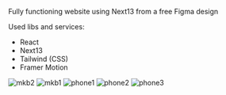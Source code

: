 Fully functioning website using Next13 from a free Figma design

Used libs and services:
- React
- Next13
- Tailwind (CSS)
- Framer Motion

![mkb2](https://user-images.githubusercontent.com/115811638/216775874-6409a873-8496-4b39-933f-0c0512654bb7.png)
![mkb1](https://user-images.githubusercontent.com/115811638/216775835-f9b3c4e3-ec5d-4c3e-9f92-eb663097b346.png)
![phone1](https://user-images.githubusercontent.com/115811638/216775853-5b7cb958-fcbb-40c7-993f-855454264a9f.png)
![phone2](https://user-images.githubusercontent.com/115811638/216775856-0defb98e-fb5c-4f20-879b-1f8562498f8f.png)
![phone3](https://user-images.githubusercontent.com/115811638/216775860-83f06af4-01d1-48dd-ad1d-2eae31c1cfbd.png)
